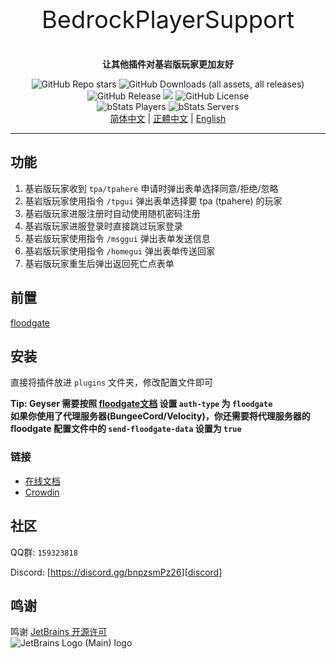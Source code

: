 <p align="center" style="font-size:38px">BedrockPlayerSupport</p>
<p align="center"><b>让其他插件对基岩版玩家更加友好</b></p>
<p align="center">
    <img alt="GitHub Repo stars" src="https://img.shields.io/github/stars/DongShaoNB/BedrockPlayerSupport">
    <img alt="GitHub Downloads (all assets, all releases)" src="https://img.shields.io/github/downloads/DongShaoNB/BedrockPlayerSupport/total">
    <img alt="GitHub Release" src="https://img.shields.io/github/v/release/DongShaoNB/BedrockPlayerSupport">
    <a title="Crowdin" target="_blank" href="https://crowdin.com/project/mcbps"><img src="https://badges.crowdin.net/mcbps/localized.svg"></a>
    <img alt="GitHub License" src="https://img.shields.io/github/license/DongShaoNB/BedrockPlayerSupport">
    <br>
    <img alt="bStats Players" src="https://img.shields.io/bstats/players/17107">
    <img alt="bStats Servers" src="https://img.shields.io/bstats/servers/17107">
	<br>
    <a href="https://github.com/DongShaoNB/BedrockPlayerSupport/blob/master/README.md">简体中文</a>
     | 
    <a href="https://github.com/DongShaoNB/BedrockPlayerSupport/blob/master/README_TW.md">正體中文</a>
     | 
    <a href="https://github.com/DongShaoNB/BedrockPlayerSupport/blob/master/README_EN.md">English</a></p>

------------------------------

## 功能

 1. 基岩版玩家收到 `tpa/tpahere` 申请时弹出表单选择同意/拒绝/忽略
 2. 基岩版玩家使用指令 `/tpgui` 弹出表单选择要 tpa (tpahere) 的玩家 
 3. 基岩版玩家进服注册时自动使用随机密码注册
 4. 基岩版玩家进服登录时直接跳过玩家登录
 5. 基岩版玩家使用指令 `/msggui` 弹出表单发送信息
 6. 基岩版玩家使用指令 `/homegui` 弹出表单传送回家
 7. 基岩版玩家重生后弹出返回死亡点表单

## 前置

[floodgate][floodgate-download]

## 安装

直接将插件放进 `plugins` 文件夹，修改配置文件即可  

**Tip: Geyser 需要按照 [floodgate文档][floodgate-setup] 设置 `auth-type` 为 `floodgate`**  
**如果你使用了代理服务器(BungeeCord/Velocity)，你还需要将代理服务器的 floodgate 配置文件中的 `send-floodgate-data` 设置为 `true`**

### 链接

- [在线文档][docs]
- [Crowdin][crowdin]

## 社区

QQ群: `159323818`

Discord: [https://discord.gg/bnpzsmPz26][discord]

## 鸣谢
鸣谢 [JetBrains 开源许可][jetbrains-oss]  
![JetBrains Logo (Main) logo](https://resources.jetbrains.com/storage/products/company/brand/logos/jb_beam.svg)

[floodgate-setup]: https://wiki.geysermc.org/floodgate/setup/
[floodgate-download]: https://geysermc.org/download#floodgate
[docs]: https://docs.bps.dsnb.cc
[crowdin]: https://zh.crowdin.com/project/mcbps
[discord]: https://discord.gg/bnpzsmPz26
[jetbrains-oss]: https://jb.gg/OpenSourceSupport
